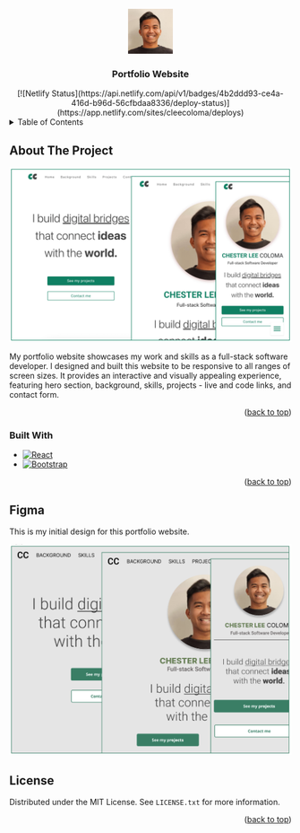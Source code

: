 <!-- PROJECT LOGO -->
<br />
<div align="center">
  <a href="https://github.com/cleecoloma/portfolio-website">
    <img src="/public/images/chester.jpeg" alt="Logo" width="80" height="80">
  </a>

<h3 align="center">Portfolio Website</h3>
  [![Netlify Status](https://api.netlify.com/api/v1/badges/4b2ddd93-ce4a-416d-b96d-56cfbdaa8336/deploy-status)](https://app.netlify.com/sites/cleecoloma/deploys)
</div>

<!-- TABLE OF CONTENTS -->
<details>
  <summary>Table of Contents</summary>
  <ol>
    <li>
      <a href="#about-the-project">About The Project</a>
      <ul>
        <li><a href="#built-with">Built With</a></li>
      </ul>
    </li>
    <li>
      <a href="#figma">Figma</a>
    </li>
  </ol>
</details>



<!-- ABOUT THE PROJECT -->
## About The Project

![Preview](/public/images/preview.png)

My portfolio website showcases my work and skills as a full-stack software developer. I designed and built this website to be responsive to all ranges of screen sizes. It provides an interactive and visually appealing experience, featuring hero section, background, skills, projects - live and code links, and contact form.

<p align="right">(<a href="#readme-top">back to top</a>)</p>



### Built With
* [![React][React.js]][React-url]
* [![Bootstrap][Bootstrap.com]][Bootstrap-url]


<p align="right">(<a href="#readme-top">back to top</a>)</p>



<!-- GETTING STARTED -->
## Figma

This is my initial design for this portfolio website.

![Figma Design](/public/images/figma-design.png)


<!-- LICENSE -->
## License

Distributed under the MIT License. See `LICENSE.txt` for more information.

<p align="right">(<a href="#readme-top">back to top</a>)</p>



<!-- MARKDOWN LINKS & IMAGES -->
<!-- https://www.markdownguide.org/basic-syntax/#reference-style-links -->
[React.js]: https://img.shields.io/badge/React-20232A?style=for-the-badge&logo=react&logoColor=61DAFB
[React-url]: https://reactjs.org/
[Bootstrap.com]: https://img.shields.io/badge/Bootstrap-563D7C?style=for-the-badge&logo=bootstrap&logoColor=white
[Bootstrap-url]: https://getbootstrap.com
